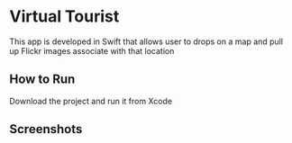 # Virtual Tourist
This app is developed in Swift that allows user to drops on a map and pull up Flickr images associate with that location


## How to Run
Download the project and run it from Xcode

## Screenshots

